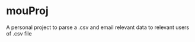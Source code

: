 # mouProj
A personal project to parse a .csv and email relevant data to relevant users of .csv file
